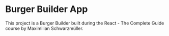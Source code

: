# Burger Builder App

This project is a Burger Builder built during the React - The Complete Guide course by Maximilian Schwarzmüller.
